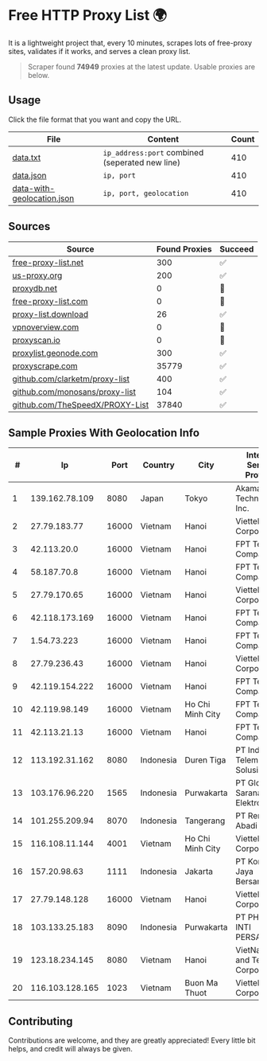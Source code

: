 
# Free HTTP Proxy List 🌍

It is a lightweight project that, every 10 minutes, scrapes lots of free-proxy sites, validates if it works, and serves a clean proxy list.


> Scraper found **74949** proxies at the latest update. Usable proxies are below.

## Usage

Click the file format that you want and copy the URL.


|File|Content|Count|
|----|-------|-----|
|[data.txt](https://raw.githubusercontent.com/themiralay/Proxy-List-World/master/data.txt)|`ip_address:port` combined (seperated new line)|410|
|[data.json](https://raw.githubusercontent.com/themiralay/Proxy-List-World/master/data.json)|`ip, port`|410|
|[data-with-geolocation.json](https://raw.githubusercontent.com/themiralay/Proxy-List-World/master/data-with-geolocation.json)|`ip, port, geolocation`|410|

## Sources

|Source|Found Proxies|Succeed|
|------|-------------|-------|
|[free-proxy-list.net](https://free-proxy-list.net)|300|✅|
|[us-proxy.org](https://www.us-proxy.org)|200|✅|
|[proxydb.net](http://proxydb.net)|0|🚫|
|[free-proxy-list.com](https://free-proxy-list.com/?page=&port=&type%5B%5D=http&type%5B%5D=https&up_time=0&search=Search)|0|🚫|
|[proxy-list.download](https://www.proxy-list.download/HTTP)|26|✅|
|[vpnoverview.com](https://vpnoverview.com/privacy/anonymous-browsing/free-proxy-servers)|0|🚫|
|[proxyscan.io](https://www.proxyscan.io)|0|🚫|
|[proxylist.geonode.com](https://proxylist.geonode.com/api/proxy-list?limit=300&page=1&sort_by=lastChecked&sort_type=desc&protocols=http,https)|300|✅|
|[proxyscrape.com](https://api.proxyscrape.com/v2/?request=displayproxies&protocol=http&timeout=10000&country=all&ssl=all&anonymity=all)|35779|✅|
|[github.com/clarketm/proxy-list](https://raw.githubusercontent.com/clarketm/proxy-list/master/proxy-list-raw.txt)|400|✅|
|[github.com/monosans/proxy-list](https://raw.githubusercontent.com/monosans/proxy-list/main/proxies/http.txt)|104|✅|
|[github.com/TheSpeedX/PROXY-List](https://raw.githubusercontent.com/TheSpeedX/PROXY-List/master/http.txt)|37840|✅|


## Sample Proxies With Geolocation Info

|#|Ip|Port|Country|City|Internet Service Provider|
|-|--|----|-------|----|-------------------------|
|1|139.162.78.109|8080|Japan|Tokyo|Akamai Technologies, Inc.|
|2|27.79.183.77|16000|Vietnam|Hanoi|Viettel Corporation|
|3|42.113.20.0|16000|Vietnam|Hanoi|FPT Telecom Company|
|4|58.187.70.8|16000|Vietnam|Hanoi|FPT Telecom Company|
|5|27.79.170.65|16000|Vietnam|Hanoi|Viettel Corporation|
|6|42.118.173.169|16000|Vietnam|Hanoi|FPT Telecom Company|
|7|1.54.73.223|16000|Vietnam|Hanoi|FPT Telecom Company|
|8|27.79.236.43|16000|Vietnam|Hanoi|Viettel Corporation|
|9|42.119.154.222|16000|Vietnam|Hanoi|FPT Telecom Company|
|10|42.119.98.149|16000|Vietnam|Ho Chi Minh City|FPT Telecom Company|
|11|42.113.21.13|16000|Vietnam|Hanoi|FPT Telecom Company|
|12|113.192.31.162|8080|Indonesia|Duren Tiga|PT Indo Telemedia Solusi|
|13|103.176.96.220|1565|Indonesia|Purwakarta|PT Global Sarana Elektronika|
|14|101.255.209.94|8070|Indonesia|Tangerang|PT Remala Abadi|
|15|116.108.11.144|4001|Vietnam|Ho Chi Minh City|Viettel Corporation|
|16|157.20.98.63|1111|Indonesia|Jakarta|PT Konnek Jaya Bersama|
|17|27.79.148.128|16000|Vietnam|Hanoi|Viettel Corporation|
|18|103.133.25.183|8090|Indonesia|Purwakarta|PT PHATRIA INTI PERSADA|
|19|123.18.234.145|8080|Vietnam|Hanoi|VietNam Post and Telecom Corporation|
|20|116.103.128.165|1023|Vietnam|Buon Ma Thuot|Viettel Corporation|



## Contributing

Contributions are welcome, and they are greatly appreciated! Every
little bit helps, and credit will always be given.

